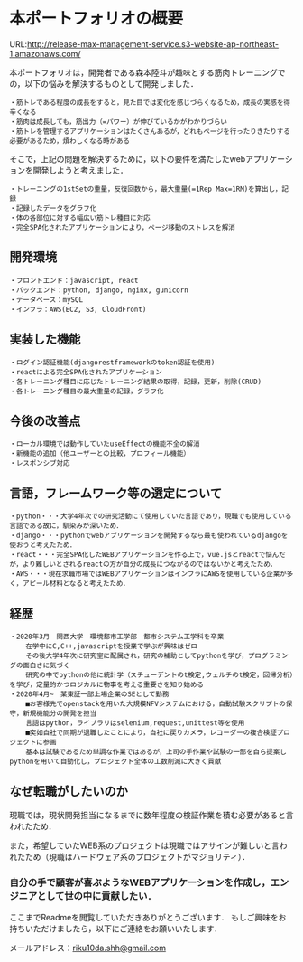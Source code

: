 # 本ポートフォリオの概要

URL:http://release-max-management-service.s3-website-ap-northeast-1.amazonaws.com/

本ポートフォリオは，開発者である森本陸斗が趣味とする筋肉トレーニングでの，以下の悩みを解決するものとして開発しました．

    ・筋トレである程度の成長をすると，見た目では変化を感じづらくなるため，成長の実感を得辛くなる
    ・筋肉は成長しても，筋出力（=パワー）が伸びているかがわかりづらい
    ・筋トレを管理するアプリケーションはたくさんあるが，どれもページを行ったりきたりする必要があるため，煩わしくなる時がある
そこで，上記の問題を解決するために，以下の要件を満たしたwebアプリケーションを開発しようと考えました．

    ・トレーニングの1stSetの重量，反復回数から，最大重量(=1Rep Max=1RM)を算出し，記録
    ・記録したデータをグラフ化
    ・体の各部位に対する幅広い筋トレ種目に対応
    ・完全SPA化されたアプリケーションにより，ページ移動のストレスを解消

## 開発環境

    ・フロントエンド：javascript, react
    ・バックエンド：python, django, nginx, gunicorn
    ・データベース：mySQL 
    ・インフラ：AWS(EC2, S3, CloudFront)

## 実装した機能
    ・ログイン認証機能(djangorestframeworkのtoken認証を使用)
    ・reactによる完全SPA化されたアプリケーション
    ・各トレーニング種目に応じたトレーニング結果の取得，記録，更新，削除(CRUD)
    ・各トレーニング種目の最大重量の記録，グラフ化
    
## 今後の改善点
    ・ローカル環境では動作していたuseEffectの機能不全の解消
    ・新機能の追加（他ユーザーとの比較，プロフィール機能）
    ・レスポンシブ対応
    
## 言語，フレームワーク等の選定について
    ・python・・・大学4年次での研究活動にて使用していた言語であり，現職でも使用している言語である故に，馴染みが深いため．
    ・django・・・pythonでwebアプリケーションを開発するなら最も使われているdjangoを使おうと考えたため．
    ・react・・・完全SPA化したWEBアプリケーションを作る上で，vue.jsとreactで悩んだが，より難しいとされるreactの方が自分の成長につながるのではないかと考えたため．
    ・AWS・・・現在求職市場ではWEBアプリケーションはインフラにAWSを使用している企業が多く，アピール材料となると考えたため．
    
## 経歴
    ・2020年3月　関西大学　環境都市工学部　都市システム工学科を卒業
        在学中にC,C++,javascriptを授業で学ぶが興味はゼロ
        その後大学4年次に研究室に配属され，研究の補助としてpythonを学び，プログラミングの面白さに気づく
        研究の中でpythonの他に統計学（スチューデントのt検定,ウェルチのt検定，回帰分析）を学び，定量的かつロジカルに物事を考える重要さを知り始める
    ・2020年4月~　某東証一部上場企業のSEとして勤務
        ■お客様先でopenstackを用いた大規模NFVシステムにおける，自動試験スクリプトの保守，新規機能分の開発を担当
        言語はpython，ライブラリはselenium,request,unittest等を使用
        ■突如自社で同期が退職したことにより，自社に戻りカメラ，レコーダーの複合検証プロジェクトに参画
        基本は試験であるため単調な作業ではあるが，上司の手作業や試験の一部を自ら提案しpythonを用いて自動化し，プロジェクト全体の工数削減に大きく貢献
   
## なぜ転職がしたいのか
現職では，現状開発担当になるまでに数年程度の検証作業を積む必要があると言われたため．

また，希望していたWEB系のプロジェクトは現職ではアサインが難しいと言われたため（現職はハードウェア系のプロジェクトがマジョリティ）．

### 自分の手で顧客が喜ぶようなWEBアプリケーションを作成し，エンジニアとして世の中に貢献したい．

ここまでReadmeを閲覧していただきありがとうございます．
もしご興味をお持ちいただけましたら，以下にご連絡をお願いいたします．

メールアドレス：riku10da.shh@gmail.com
    
